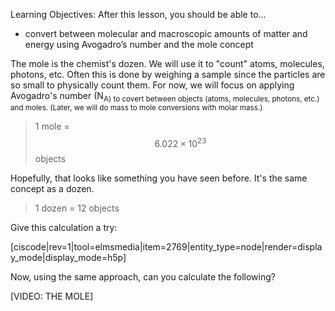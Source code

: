 Learning Objectives: After this lesson, you should be able to…

* convert between molecular and macroscopic amounts of matter and energy using Avogadro’s number and the mole concept

The mole is the chemist's dozen.  We will use it to "count" atoms, molecules, photons, etc.  Often this is done by weighing a sample since the particles are so small to physically count them.  For now, we will focus on applying Avogadro's number (N<sub>A) to covert between objects (atoms, molecules, photons, etc.) and moles. (Later, we will do mass to mole conversions with molar mass.)
> 1 mole = $$6.022\times10^{23}$$ objects 

Hopefully, that looks like something you have seen before.  It's the same concept as a dozen.
> 1 dozen = 12 objects

Give this calculation a try:

[ciscode|rev=1|tool=elmsmedia|item=2769|entity_type=node|render=display_mode|display_mode=h5p]

Now, using the same approach, can you calculate the following?


[VIDEO: THE MOLE]